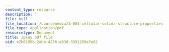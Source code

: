 ```yaml
---
content_type: resource
description: ''
file: null
file_location: /coursemedia/3-054-cellular-solids-structure-properties-and-applications-spring-2015/e2b0195b2abb4256e63d3391250e7e82_hOZ6-geaRUo.pdf
file_type: application/pdf
resourcetype: Document
title: 3play pdf file
uid: e2b0195b-2abb-4256-e63d-3391250e7e82
---
```

